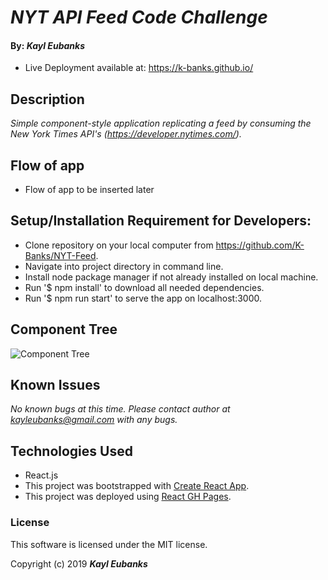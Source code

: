 # _NYT API Feed Code Challenge_

#### By: _**Kayl Eubanks**_
* Live Deployment available at: https://k-banks.github.io/

## Description
_Simple component-style application replicating a feed by consuming the New York Times API's (https://developer.nytimes.com/)._

## Flow of app
* Flow of app to be inserted later


## Setup/Installation Requirement for Developers:

* Clone repository on your local computer from https://github.com/K-Banks/NYT-Feed.
* Navigate into project directory in command line.
* Install node package manager if not already installed on local machine.
* Run '$ npm install' to download all needed dependencies.
* Run '$ npm run start' to serve the app on localhost:3000.

## Component Tree
![Component Tree](./src/assets/)

## Known Issues
_No known bugs at this time._
_Please contact author at kayleubanks@gmail.com with any bugs._

## Technologies Used
 * React.js
 * This project was bootstrapped with [Create React App](https://github.com/facebookincubator/create-react-app).
 * This project was deployed using [React GH Pages](https://github.com/gitname/react-gh-pages).

### License

This software is licensed under the MIT license.

Copyright (c) 2019 ****_Kayl Eubanks_****
